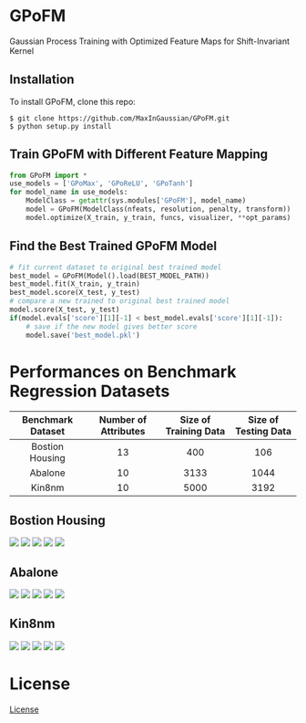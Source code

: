 # GPoFM

Gaussian Process Training with Optimized Feature Maps for Shift-Invariant Kernel

## Installation

To install GPoFM, clone this repo:

    $ git clone https://github.com/MaxInGaussian/GPoFM.git
    $ python setup.py install

## Train GPoFM with Different Feature Mapping
```python
from GPoFM import *
use_models = ['GPoMax', 'GPoReLU', 'GPoTanh']
for model_name in use_models:
    ModelClass = getattr(sys.modules['GPoFM'], model_name)
    model = GPoFM(ModelClass(nfeats, resolution, penalty, transform))
    model.optimize(X_train, y_train, funcs, visualizer, **opt_params)
```

## Find the Best Trained GPoFM Model
```python
# fit current dataset to original best trained model
best_model = GPoFM(Model().load(BEST_MODEL_PATH))
best_model.fit(X_train, y_train)
best_model.score(X_test, y_test)
# compare a new trained to original best trained model
model.score(X_test, y_test)
if(model.evals['score'][1][-1] < best_model.evals['score'][1][-1]):
    # save if the new model gives better score
    model.save('best_model.pkl')
```

# Performances on Benchmark Regression Datasets
| Benchmark Dataset | Number of Attributes | Size of Training Data | Size of Testing Data |
| :---: | :---: | :---: | :---: |
| Bostion Housing | 13 | 400 | 106 |
| Abalone | 10 | 3133 | 1044 |
| Kin8nm | 10 | 5000 | 3192 |

<h2 align="left">
Bostion Housing
</h2>
<img src ="examples/boston_housing/plots/mae.png" />
<img src ="examples/boston_housing/plots/mse.png" />
<img src ="examples/boston_housing/plots/nmse.png" />
<img src ="examples/boston_housing/plots/mnlp.png" />
<img src ="examples/boston_housing/plots/time.png" />
<h2 align="left">
Abalone
</h2>
<img src ="examples/abalone/plots/mae.png" />
<img src ="examples/abalone/plots/mse.png" />
<img src ="examples/abalone/plots/nmse.png" />
<img src ="examples/abalone/plots/mnlp.png" />
<img src ="examples/abalone/plots/time.png" />
<h2 align="left">
Kin8nm
</h2>
<img src ="examples/kin8nm/plots/mae.png" />
<img src ="examples/kin8nm/plots/mse.png" />
<img src ="examples/kin8nm/plots/nmse.png" />
<img src ="examples/kin8nm/plots/mnlp.png" />
<img src ="examples/kin8nm/plots/time.png" />

# License
[License](LICENSE.md)